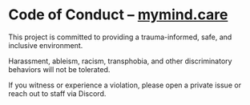 # Code of Conduct – [mymind.care](https://mymind.care)

This project is committed to providing a trauma-informed, safe, and inclusive environment.

Harassment, ableism, racism, transphobia, and other discriminatory behaviors will not be tolerated.

If you witness or experience a violation, please open a private issue or reach out to staff via Discord.
